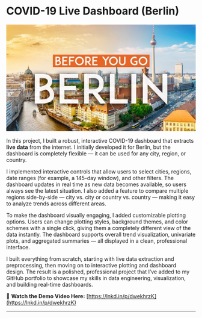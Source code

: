 # COVID-19 Live Dashboard (Berlin)

![COVID-19 Dashboard Screenshot](https://github.com/LearnCode801/Covid-19-Dasboard-for-Berlin-City-main/blob/main/logo%201.jpeg)

In this project, I built a robust, interactive COVID-19 dashboard that extracts **live data** from the internet. I initially developed it for Berlin, but the dashboard is completely flexible — it can be used for any city, region, or country.

I implemented interactive controls that allow users to select cities, regions, date ranges (for example, a 145-day window), and other filters. The dashboard updates in real time as new data becomes available, so users always see the latest situation. I also added a feature to compare multiple regions side-by-side — city vs. city or country vs. country — making it easy to analyze trends across different areas.

To make the dashboard visually engaging, I added customizable plotting options. Users can change plotting styles, background themes, and color schemes with a single click, giving them a completely different view of the data instantly. The dashboard supports overall trend visualization, univariate plots, and aggregated summaries — all displayed in a clean, professional interface.

I built everything from scratch, starting with live data extraction and preprocessing, then moving on to interactive plotting and dashboard design. The result is a polished, professional project that I’ve added to my GitHub portfolio to showcase my skills in data engineering, visualization, and building real-time dashboards.

🔗 **Watch the Demo Video Here:** [https://lnkd.in/p/dwekhrzK](https://lnkd.in/p/dwekhrzK)

---
